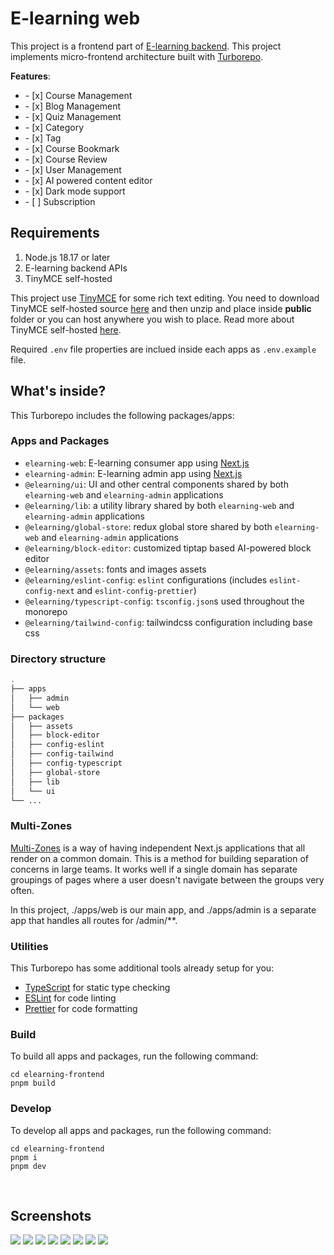 # E-learning web

This project is a frontend part of [E-learning backend](https://github.com/phyohtetarkar/hope-elearning-backend/). This project implements micro-frontend architecture built with [Turborepo](https://turbo.build/). 

**Features**:
<ul>
	<li>- [x] Course Management</li>
	<li>- [x] Blog Management</li>
	<li>- [x] Quiz Management</li>
	<li>- [x] Category</li>
	<li>- [x] Tag</li>
	<li>- [x] Course Bookmark</li>
	<li>- [x] Course Review</li>
	<li>- [x] User Management</li>
	<li>- [x] AI powered content editor</li>
	<li>- [x] Dark mode support</li>
	<li>- [ ] Subscription</li>
</ul>

## Requirements

<ol>
	<li>Node.js 18.17 or later</li>
	<li>E-learning backend APIs</li>
	<li>TinyMCE self-hosted</li>
</ol>

This project use [TinyMCE](https://www.tiny.cloud/) for some rich text editing. You need to download TinyMCE self-hosted source [here](https://www.tiny.cloud/get-tiny/self-hosted/) and then unzip and place inside **public** folder or you can host anywhere you wish to place. Read more about TinyMCE self-hosted [here](https://www.tiny.cloud/blog/get-started-with-tinymce-self-hosted/).

Required `.env` file properties are inclued inside each apps as `.env.example` file.

## What's inside?

This Turborepo includes the following packages/apps:

### Apps and Packages

- `elearning-web`: E-learning consumer app using [Next.js](https://nextjs.org/)
- `elearning-admin`: E-learning admin app using [Next.js](https://nextjs.org/)
- `@elearning/ui`: UI and other central components shared by both `elearning-web` and `elearning-admin` applications
- `@elearning/lib`: a utility library shared by both `elearning-web` and `elearning-admin` applications
- `@elearning/global-store`: redux global store shared by both `elearning-web` and `elearning-admin` applications
- `@elearning/block-editor`: customized tiptap based AI-powered block editor
- `@elearning/assets`: fonts and images assets 
- `@elearning/eslint-config`: `eslint` configurations (includes `eslint-config-next` and `eslint-config-prettier`)
- `@elearning/typescript-config`: `tsconfig.json`s used throughout the monorepo
- `@elearning/tailwind-config`: tailwindcss configuration including base css

### Directory structure

```bash
.
├── apps                   
│   ├── admin     
│   └── web  
├── packages                   
│   ├── assets     
│   ├── block-editor     
│   ├── config-eslint     
│   ├── config-tailwind     
│   ├── config-typescript     
│   ├── global-store     
│   ├── lib    
│   └── ui       
└── ...
```

### Multi-Zones

[Multi-Zones](https://nextjs.org/docs/app/building-your-application/deploying/multi-zones) is a way of having independent Next.js applications that all render on a common domain. This is a method for building separation of concerns in large teams. It works well if a single domain has separate groupings of pages where a user doesn't navigate between the groups very often.

In this project, ./apps/web is our main app, and ./apps/admin is a separate app that handles all routes for /admin/**.

### Utilities

This Turborepo has some additional tools already setup for you:

- [TypeScript](https://www.typescriptlang.org/) for static type checking
- [ESLint](https://eslint.org/) for code linting
- [Prettier](https://prettier.io) for code formatting

### Build

To build all apps and packages, run the following command:

```
cd elearning-frontend
pnpm build
```

### Develop

To develop all apps and packages, run the following command:

```
cd elearning-frontend
pnpm i
pnpm dev
```

<br/>

## Screenshots

<img src="images/landing.png">

<img src="images/course-detail-dark.png">

<img src="images/quiz-learn.png">

<img src="images/dashboard.png">

<img src="images/lesson-edit.png">

<img src="images/lesson-edit-dark.png">

<img src="images/post-edit.png">

<img src="images/math-equations.png">
